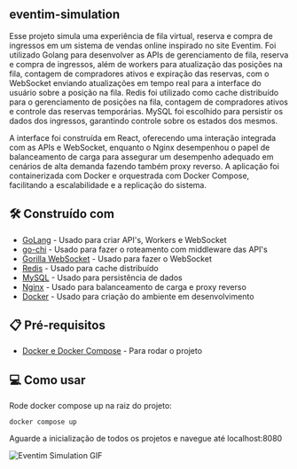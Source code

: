## eventim-simulation

Esse projeto simula uma experiência de fila virtual, reserva e compra de ingressos em um sistema de vendas online inspirado no site Eventim. Foi utilizado Golang para desenvolver as APIs de gerenciamento de fila, reserva e compra de ingressos, além de workers para atualização das posições na fila, contagem de compradores ativos e expiração das reservas, com o WebSocket enviando atualizações em tempo real para a interface do usuário sobre a posição na fila. Redis foi utilizado como cache distribuído para o gerenciamento de posições na fila, contagem de compradores ativos e controle das reservas temporárias. MySQL foi escolhido para persistir os dados dos ingressos, garantindo controle sobre os estados dos mesmos.

A interface foi construída em React, oferecendo uma interação integrada com as APIs e WebSocket, enquanto o Nginx desempenhou o papel de balanceamento de carga para assegurar um desempenho adequado em cenários de alta demanda fazendo também proxy reverso. A aplicação foi containerizada com Docker e orquestrada com Docker Compose, facilitando a escalabilidade e a replicação do sistema.

## 🛠️ Construído com

* [GoLang](https://go.dev/) - Usado para criar API's, Workers e WebSocket
* [go-chi](https://go-chi.io/#/) - Usado para fazer o roteamento com middleware das API's
* [Gorilla WebSocket](https://pkg.go.dev/github.com/gorilla/websocket) - Usado para fazer o WebSocket
* [Redis](https://redis.io/) - Usado para cache distribuído
* [MySQL](https://www.mysql.com/) - Usado para persistência de dados
* [Nginx](https://nginx.org/) - Usado para balanceamento de carga e proxy reverso
* [Docker](https://www.docker.com/) - Usado para criação do ambiente em desenvolvimento

## 📋 Pré-requisitos

* [Docker e Docker Compose](https://www.docker.com/) - Para rodar o projeto

## 💻 Como usar

Rode docker compose up na raiz do projeto:

```
docker compose up
```

Aguarde a inicialização de todos os projetos e navegue até localhost:8080

![Eventim Simulation GIF](https://github.com/user-attachments/assets/0cafe349-c43a-4ef6-beb2-64c21e900164)